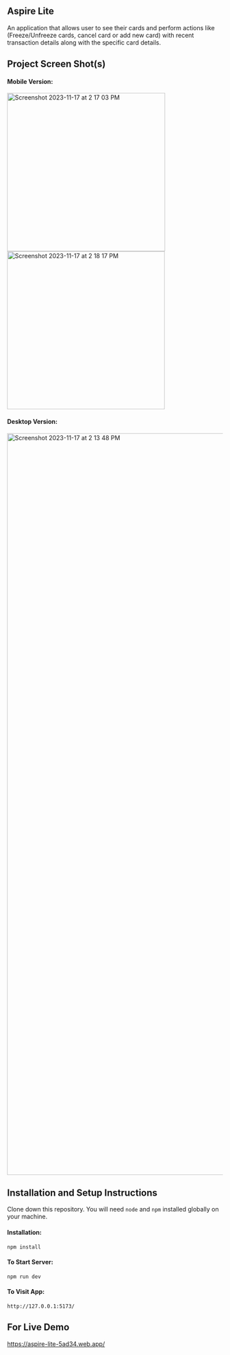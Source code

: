 ## Aspire Lite 

An application that allows user to see their cards and perform actions like (Freeze/Unfreeze cards, cancel card or add new card) with recent transaction details along with the specific card details.

## Project Screen Shot(s) 

#### Mobile Version: 
<img width="369" alt="Screenshot 2023-11-17 at 2 17 03 PM" src="https://github.com/therahulchoudhary/aspire-lite/assets/31877390/7077aaf8-c0d8-460f-b8d6-fa1f2d640404">
<img width="368" alt="Screenshot 2023-11-17 at 2 18 17 PM" src="https://github.com/therahulchoudhary/aspire-lite/assets/31877390/22327939-ab5d-4d9c-9947-dd525beb6a20">


#### Desktop Version:
<img width="1728" alt="Screenshot 2023-11-17 at 2 13 48 PM" src="https://github.com/therahulchoudhary/aspire-lite/assets/31877390/d0331097-6db5-4165-acc7-739eb35ed749">



## Installation and Setup Instructions

Clone down this repository. You will need `node` and `npm` installed globally on your machine.  

#### Installation:

`npm install`    

#### To Start Server:

`npm run dev`  

#### To Visit App:

`http://127.0.0.1:5173/`  

## For Live Demo

https://aspire-lite-5ad34.web.app/

